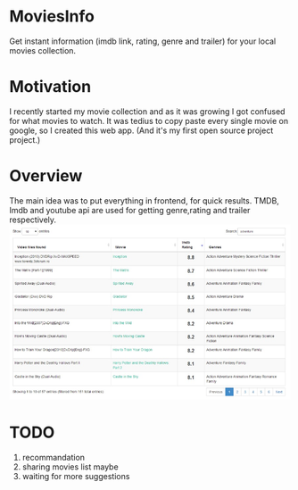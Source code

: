 MoviesInfo
==========

Get instant information (imdb link, rating, genre and trailer) for your local movies collection.

Motivation
==========
I recently started my movie collection and as it was growing I got confused for what movies to watch.
It was tedius to copy paste every single movie on google, so I created this web app. 
(And it's my first open source project project.)

Overview
==========
The main idea was to put everything in frontend, for quick results.
TMDB, Imdb and youtube api are used for getting genre,rating and trailer respectively.
![alt tag](demo.jpg)

TODO
==========
1. recommandation
2. sharing movies list maybe
3. waiting for more suggestions
